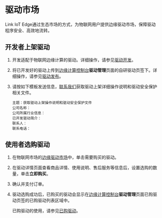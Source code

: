 # 驱动市场

Link IoT Edge通过生态市场的方式，为物联网用户提供边缘驱动市场，保障驱动程序安全、高效地流转。

## 开发者上架驱动

1.  开发适配于物联网边缘计算的驱动。详细操作，请参见[驱动开发](/cn.zh-CN/用户指南/设备接入/驱动开发/概览.md)。

2.  将已开发好的驱动上传到[边缘计算控制台](https://iot.console.aliyun.com/le/instance/list)**驱动管理**页面的自研驱动页签下。详细操作，请参见[驱动发布](/cn.zh-CN/用户指南/设备接入/驱动发布/云端发布.md)。

3.  请按如下模板发送信息，[联系我们](https://ai.alimebot.taobao.com/intl/index.htm?from=3kMRyQHHTS)获取驱动上架详细操作说明和驱动安全保护相关文件。

    ```
    主题：获取驱动上架操作说明和驱动安全保护文件
    公司名称：
    公司所属行业信息：
    已开发驱动简介：
    联系人：
    联系电话：
    ```


## 使用者选购驱动

1.  在物联网市场的[边缘驱动市场](https://linkmarket.aliyun.com/edgedriver/channel)中，单击需要购买的驱动。

2.  在驱动详情页面查看商品详情、使用说明、售后服务等信息后，设置选购的数量，单击**立即购买**。

3.  确认并支付订单。

4.  驱动选购成功后，已购买的驱动会显示在[边缘计算控制台](https://iot.console.aliyun.com/le/instance/list)**驱动管理**页面已购驱动页签的已购驱动列表区域中。

    已购驱动的使用，请参见[已购驱动](/cn.zh-CN/用户指南/设备接入/已购驱动.md)。


